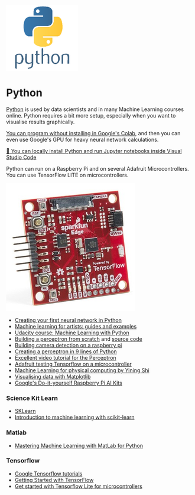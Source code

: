 
![python](./images/python.png)

# <a name="python"></a>Python

[Python](https://www.python.org) is used by data scientists and in many Machine Learning courses online. Python requires a bit more setup, especially when you want to visualise results graphically. 

[You can program without installing in Google's Colab](https://colab.research.google.com/notebooks/intro.ipynb#recent=true), and then you can even use Google's GPU for heavy neural network calculations.

[🤯 You can locally install Python and run Jupyter notebooks inside Visual Studio Code](https://code.visualstudio.com/docs/python/data-science-tutorial)

Python can run on a Raspberry Pi and on several Adafruit Microcontrollers. You can use TensorFlow LITE on microcontrollers.

![edge](./images/edge.jpg)

- [Creating your first neural network in Python](https://www.analyticsindiamag.com/how-to-create-your-first-artificial-neural-network-in-python/)
- [Machine learning for artists: guides and examples](http://ml4a.github.io/guides/)
- [Udacity course: Machine Learning with Python](https://www.udacity.com/course/intro-to-machine-learning--ud120)
- [Building a perceptron from scratch](https://medium.com/@ismailghallou/build-your-perceptron-neural-net-from-scratch-e12b7be9d1ef) and [source code](https://github.com/smakosh/Perceptron-neural-net-from-scratch)
- [Building camera detection on a raspberry pi](https://www.youtube.com/watch?v=2kO8ScrqikM)
- [Creating a perceptron in 9 lines of Python](https://medium.com/technology-invention-and-more/how-to-build-a-simple-neural-network-in-9-lines-of-python-code-cc8f23647ca1)
- [Excellent video tutorial for the Perceptron](https://www.youtube.com/watch?v=kft1AJ9WVDk)
- [Adafruit testing Tensorflow on a microcontroller](https://www.youtube.com/watch?v=4wC2jVvGSXs)
- [Machine Learning for physical computing by Yining Shi](https://github.com/yining1023/Machine-Learning-for-Physical-Computing)
- [Visualising data with Matplotlib](https://matplotlib.org/3.1.1/tutorials/index.html)
- [Google's Do-it-yourself Raspberry Pi AI Kits](https://aiyprojects.withgoogle.com/vision/)

### Science Kit Learn

- [SKLearn](http://scikit-learn.org/stable/)
- [Introduction to machine learning with scikit-learn](http://scikit-learn.org/stable/tutorial/basic/tutorial.html#machine-learning-the-problem-setting)

### Matlab

- [Mastering Machine Learning with MatLab for Python](https://nl.mathworks.com/campaigns/offers/mastering-machine-learning-with-matlab.html?s_eid=PSB_17921)

### Tensorflow

- [Google Tensorflow tutorials](https://www.tensorflow.org/tutorials/)
- [Getting Started with TensorFlow](https://www.tensorflow.org/get_started/get_started)
- [Get started with Tensorflow Lite for microcontrollers](https://www.tensorflow.org/lite/)
